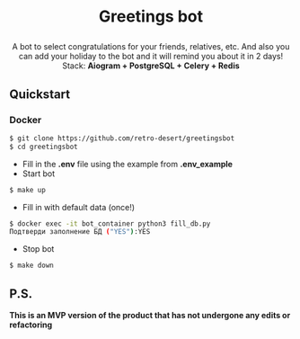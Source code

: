 # <p align="center">Greetings bot
<p align="center">A bot to select congratulations for your friends, relatives, etc. And also you can add your holiday to the bot and it will remind you about it in 2 days!
<br>Stack: <b>Aiogram + PostgreSQL + Celery + Redis</b>

## Quickstart
### Docker
```bash
$ git clone https://github.com/retro-desert/greetingsbot
$ cd greetingsbot
```
- Fill in the **.env** file using the example from **.env_example**
- Start bot
```bash
$ make up
```
- Fill in with default data (once!)
```bash
$ docker exec -it bot_container python3 fill_db.py
Подтверди заполнение БД ("YES"):YES
```
- Stop bot
```bash
$ make down
```
## P.S.
**This is an MVP version of the product that has not undergone any edits or refactoring**